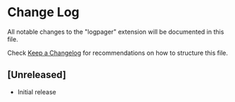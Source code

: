# Change Log

All notable changes to the "logpager" extension will be documented in this file.

Check [Keep a Changelog](http://keepachangelog.com/) for recommendations on how to structure this file.

## [Unreleased]

- Initial release